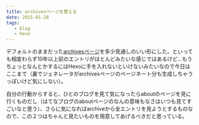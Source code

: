 ```yaml
---
title: archivesページを整える
date: 2015-01-28
tags:
   - blog
   - hexo
---
```


デフォルトのままだった[archivesページ][1]を多少見通しのいい形にした。といっても相変わらず10年以上前のエントリがほとんどみたいな感じではあるけど…もうちょっとなんとかするにはHexoに手を入れないといけないみたいなので今日はここまで（裏でジェネレータがarchivesページのページネート分も生成しちゃうっぽいけど気にしない）。

自分の行動からすると、ひとのブログを見て気になったらaboutのページを見に行くものだし（はてなブログのaboutページのなんの意味もなさはいつも見てすごいなと思う）、さらに気になればarchiveから全エントリを見ようとするものなので、この２つはちゃんと見たいものを用意してあげるべきだと思っている。

[1]:	/archives